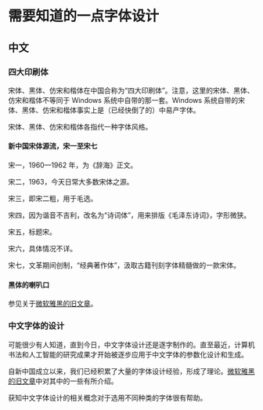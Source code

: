 # 需要知道的一点字体设计

## 中文

### 四大印刷体

宋体、黑体、仿宋和楷体在中国合称为“四大印刷体”。注意，这里的宋体、黑体、仿宋和楷体不等同于 Windows 系统中自带的那一套。Windows 系统自带的宋体、黑体、仿宋和楷体事实上是（已经快倒了的）中易产字体。

宋体、黑体、仿宋和楷体各指代一种字体风格。

#### 新中国宋体源流，宋一至宋七

宋一，1960—1962 年，为《辞海》正文。

宋二，1963，今天日常大多数宋体之源。

宋三，即宋二粗，用于毛选。

宋四，因为谐音不吉利，改名为“诗词体”，用来排版《毛泽东诗词》，字形微狭。

宋五，标题宋。

宋六，具体情况不详。

宋七，文革期间创制，“经典著作体”，汲取古籍刊刻字体精髓做的一款宋体。

#### 黑体的喇叭口

参见关于[微软雅黑的旧文章](microsoft-yahei.md)。

### 中文字体的设计

可能很少有人知道，直到今日，中文字体设计还是逐字制作的。直至最近，计算机书法和人工智能的研究成果才开始被逐步应用于中文字体的参数化设计和生成。

自新中国成立以来，我们已经积累了大量的字体设计经验，形成了理论。[微软雅黑的旧文章](microsoft-yahei.md)中对其中的一些有所介绍。

获知中文字体设计的相关概念对于选用不同种类的字体很有帮助。